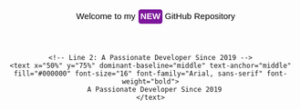 <div align="center">
  <svg xmlns="http://www.w3.org/2000/svg" width="600" height="120" viewBox="0 0 600 120" fill="none">
    <!-- Line 1: Welcome to my NEW GitHub Repository -->
    <text x="145" y="50%" dominant-baseline="middle" text-anchor="start" fill="#000000" font-size="18" font-family="Arial, sans-serif">
      Welcome to my
    </text>
    <!-- NEW Icon -->
    <rect x="275" y="44" rx="5" ry="5" width="50" height="30" fill="#7d169b" />
    <text x="300" y="50%" dominant-baseline="middle" text-anchor="middle" fill="#FFFFFF" font-size="18" font-family="Arial, sans-serif" font-weight="bold">
      NEW
    </text>
    <!-- Right Text -->
    <text x="330" y="50%" dominant-baseline="middle" text-anchor="start" fill="#000000" font-size="18" font-family="Arial, sans-serif">
      GitHub Repository
    </text>
    
    <!-- Line 2: A Passionate Developer Since 2019 -->
    <text x="50%" y="75%" dominant-baseline="middle" text-anchor="middle" fill="#000000" font-size="16" font-family="Arial, sans-serif" font-weight="bold">
      A Passionate Developer Since 2019
    </text>
  </svg>
</div>
